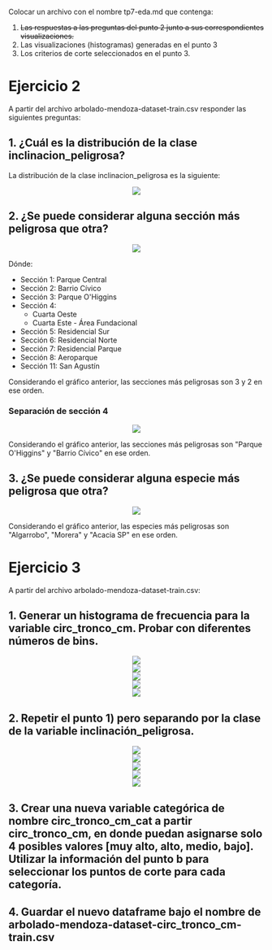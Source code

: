 Colocar un archivo con el nombre tp7-eda.md que contenga:
1. ~~Las respuestas a las preguntas del punto 2 junto a sus correspondientes visualizaciones.~~ 
2. Las visualizaciones (histogramas) generadas en el punto 3  
3. Los criterios de corte seleccionados en el punto 3.

# Ejercicio 2
A partir del archivo arbolado-mendoza-dataset-train.csv responder las siguientes preguntas:

## 1. ¿Cuál es la distribución de la clase inclinacion_peligrosa?

La distribución de la clase inclinacion_peligrosa es la siguiente:

<div style="text-align:center">
    <img src="pics/2_1_distribucion_inclinacion_peligrosa.png"/>
</div>

## 2. ¿Se puede considerar alguna sección más peligrosa que otra?

<div style="text-align:center">
    <img src="pics/2_2_peligrosidad_secciones.png"/>
</div>

Dónde:
- Sección 1: Parque Central
- Sección 2: Barrio Cívico
- Sección 3: Parque O'Higgins
- Sección 4: 
  - Cuarta Oeste
  - Cuarta Este - Área Fundacional
- Sección 5: Residencial Sur
- Sección 6: Residencial Norte
- Sección 7: Residencial Parque
- Sección 8: Aeroparque
- Sección 11: San Agustín

Considerando el gráfico anterior, las secciones más peligrosas son 3 y 2 en ese orden.

### Separación de sección 4

<div style="text-align:center">
    <img src="pics/2_2_peligrosidad_nombre_secciones.png"/>
</div>

Considerando el gráfico anterior, las secciones más peligrosas son "Parque O'Higgins" y "Barrio Cívico" en ese orden.

## 3. ¿Se puede considerar alguna especie más peligrosa que otra?

<div style="text-align:center">
    <img src="pics/2_3_peligrosidad_especies.png"/>
</div>

Considerando el gráfico anterior, las especies más peligrosas son "Algarrobo", "Morera" y "Acacia SP" en ese orden.

# Ejercicio 3

A partir del archivo arbolado-mendoza-dataset-train.csv:

## 1. Generar un histograma de frecuencia para la variable circ_tronco_cm. Probar con diferentes números de bins.

<div style="text-align:center">
    <img src="pics/3_1_histograma_circ_tronco_bins_10.png"/>
</div>

<div style="text-align:center">
    <img src="pics/3_1_histograma_circ_tronco_bins_20.png"/>
</div>

<div style="text-align:center">
    <img src="pics/3_1_histograma_circ_tronco_bins_30.png"/>
</div>

<div style="text-align:center">
    <img src="pics/3_1_histograma_circ_tronco_bins_40.png"/>
</div>

<div style="text-align:center">
    <img src="pics/3_1_histograma_circ_tronco_bins_50.png"/>
</div>

## 2. Repetir el punto 1) pero separando por la clase de la variable inclinación_peligrosa.

<div style="text-align:center">
    <img src="pics/3_2_histograma_circ_tronco_bins_10_separado_por_inclinacion.png"/>
</div>

<div style="text-align:center">
    <img src="pics/3_2_histograma_circ_tronco_bins_20_separado_por_inclinacion.png"/>
</div>

<div style="text-align:center">
    <img src="pics/3_2_histograma_circ_tronco_bins_30_separado_por_inclinacion.png"/>
</div>

<div style="text-align:center">
    <img src="pics/3_2_histograma_circ_tronco_bins_40_separado_por_inclinacion.png"/>
</div>

<div style="text-align:center">
    <img src="pics/3_2_histograma_circ_tronco_bins_50_separado_por_inclinacion.png"/>
</div>

## 3. Crear una nueva variable categórica de nombre circ_tronco_cm_cat a partir circ_tronco_cm, en donde puedan asignarse solo 4 posibles valores \[muy alto, alto, medio, bajo]. Utilizar la información del punto b para seleccionar los puntos de corte para cada categoría. 

## 4. Guardar el nuevo dataframe bajo el nombre de arbolado-mendoza-dataset-circ_tronco_cm-train.csv
